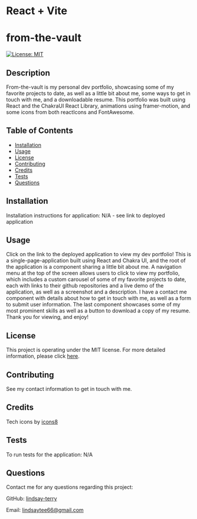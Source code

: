 # React + Vite

# from-the-vault
[![License: MIT](https://img.shields.io/badge/License-MIT-yellow.svg)](https://opensource.org/licenses/MIT)

## Description
From-the-vault is my personal dev portfolio, showcasing some of my favorite projects to date, as well as a little bit about me, some ways to get in touch with me, and a downloadable resume.  This portfolio was built using React and the ChakraUI React Library, animations using framer-motion, and some icons from both reactIcons and FontAwesome.    

## Table of Contents
* [Installation](#installation)
* [Usage](#usage)
* [License](#license)
* [Contributing](#contributing)
* [Credits](#credits)
* [Tests](#tests)
* [Questions](#questions)

## Installation
Installation instructions for application:
N/A - see link to deployed application

## Usage
Click on the link to the deployed application to view my dev portfolio!  This is a single-page-application built using React and Chakra UI, and the root of the application is a component sharing a little bit about me.  A navigation menu at the top of the screen allows users to click to view my portfolio, which includes a custom carousel of some of my favorite projects to date, each with links to their github repositories and a live demo of the application, as well as a screenshot and a description.  I have a contact me component with details about how to get in touch with me, as well as a form to submit user information.  The last component showcases some of my most prominent skills as well as a button to download a copy of my resume.  Thank you for viewing, and enjoy!

## License
This project is operating under the MIT license.  For more detailed information, please click [here](https://opensource.org/license/mit).

## Contributing
See my contact information to get in touch with me.

## Credits
Tech icons by [icons8](https://icons8.com/)

## Tests
To run tests for the application:
N/A

## Questions
Contact me for any questions regarding this project:

GitHub: [lindsay-terry](https://github.com/lindsay-terry)

Email: lindsaytee66@gmail.com

